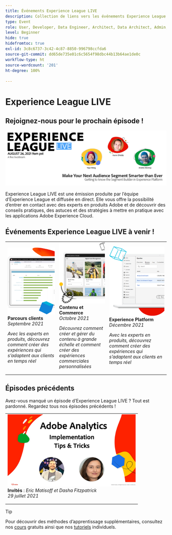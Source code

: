 ```yaml
---
title: Événements Experience League LIVE
description: Collection de liens vers les événements Experience League LIVE précédents
type: Event
role: User, Developer, Data Engineer, Architect, Data Architect, Admin, Leader
level: Beginner
hide: true
hidefromtoc: true
exl-id: 3c8c6737-3c42-4c87-8850-996798ccfda6
source-git-commit: dd65de735e01c6c5654f98dbc44b13b64ae1de0c
workflow-type: ht
source-wordcount: '201'
ht-degree: 100%

---
```


# Experience League LIVE

## Rejoignez-nous pour le prochain épisode !

<a href="https://www.youtube.com/watch?v=rogVKsTFbWk"><img alt="en cliquant, vous serez redirigé vers la salle d’attente Experience League Live sur YouTube" src="assets/1440x492.png" /></a>

Experience League LIVE est une émission produite par l’équipe d’Experience League et diffusée en direct.  Elle vous offre la possibilité d’entrer en contact avec des experts en produits Adobe et de découvrir des conseils pratiques, des astuces et des stratégies à mettre en pratique avec les applications Adobe Experience Cloud.


## Événements Experience League LIVE à venir !

<table>
<tr>
  <td>
      <img alt="Content Services" src="./assets/journeys.png" />
     <div>
          <strong>Parcours clients</strong>
     </div>
     <div>
          <em>Septembre 2021</em>
     </div>
    <p>
    <em>Avec les experts en produits, découvrez comment créer des expériences qui s’adaptent aux clients en temps réel</em>
    <p>
  </td>
  <td>
      <img alt="Content Services" src="./assets/content.png" />
     <div>
          <strong>Contenu et Commerce</strong>
     <div>
          <em>Octobre 2021</em>
     </div>
     </div>
    <p>
    <em>Découvrez comment créer et gérer du contenu à grande échelle et comment créer des expériences commerciales personnalisées</em>
    <p>
  </td>
  <td>
      <img alt="Content Services" src="./assets/platform.png" />
     <div>
          <strong>Experience Platform</strong>
     </div>
     <div>
          <em>Décembre 2021</em>
     </div>    
    <p>
    <em>Avec les experts en produits, découvrez comment créer des expériences qui s’adaptent aux clients en temps réel</em>
    <p>
  </td>
</tr>
</table>


## Épisodes précédents

Avez-vous manqué un épisode d’Experience League LIVE ? Tout est pardonné. Regardez tous nos épisodes précédents !

<table>
<tr>

<td>
    <a href="https://www.youtube.com/watch?v=lxOvLCzEGBI">
      <img height="225" width="400" alt="Experience League LIVE" src="assets/exl-live-after2.jpg" />
    </a>
     <div>
          <strong>Invités</strong> : <i>Eric Matisoff et Dasha Fitzpatrick</i>
     </div>
     <div>
          <em>29 juillet 2021</em>
     </div>    
    <p>
    <em></em>
    <p>
  </td>
</tr>
</table>

>[!TIP]
>
>Pour découvrir des méthodes d’apprentissage supplémentaires, consultez nos [cours](https://experienceleague.adobe.com/?lang=fr#dashboard/learning) gratuits ainsi que nos [tutoriels](https://experienceleague.adobe.com/docs/home-tutorials.html?lang=fr) individuels.
